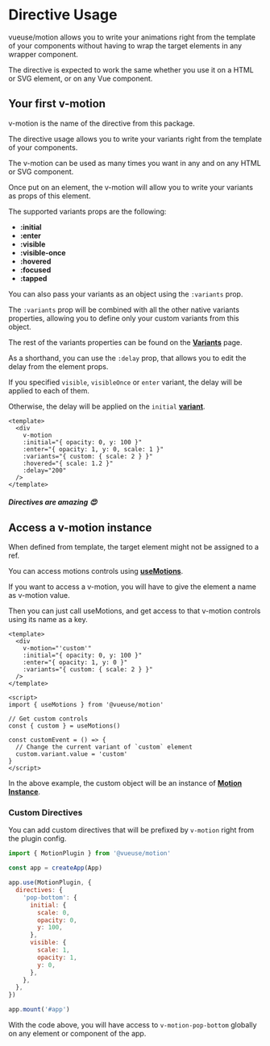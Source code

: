 # Directive Usage

vueuse/motion allows you to write your animations right from the template of your components without having to wrap the target elements in any wrapper component.

The directive is expected to work the same whether you use it on a HTML or SVG element, or on any Vue component.

## Your first v-motion

v-motion is the name of the directive from this package.

The directive usage allows you to write your variants right from the template of your components.

The v-motion can be used as many times you want in any and on any HTML or SVG component.

Once put on an element, the v-motion will allow you to write your variants as props of this element.

The supported variants props are the following:

- **:initial**
- **:enter**
- **:visible**
- **:visible-once**
- **:hovered**
- **:focused**
- **:tapped**

You can also pass your variants as an object using the `:variants` prop.

The `:variants` prop will be combined with all the other native variants properties, allowing you to define only your custom variants from this object.

The rest of the variants properties can be found on the [**Variants**](/variants) page.

As a shorthand, you can use the `:delay` prop, that allows you to edit the delay from the element props.

If you specified `visible`, `visibleOnce` or `enter` variant, the delay will be applied to each of them.

Otherwise, the delay will be applied on the `initial` [**variant**](/variants).

```vue
<template>
  <div
    v-motion
    :initial="{ opacity: 0, y: 100 }"
    :enter="{ opacity: 1, y: 0, scale: 1 }"
    :variants="{ custom: { scale: 2 } }"
    :hovered="{ scale: 1.2 }"
    :delay="200"
  />
</template>
```

##### _Directives are amazing_ 😍

## Access a v-motion instance

When defined from template, the target element might not be assigned to a ref.

You can access motions controls using [**useMotions**](/api/use-motions).

If you want to access a v-motion, you will have to give the element a name as v-motion value.

Then you can just call useMotions, and get access to that v-motion controls using its name as a key.

```vue
<template>
  <div
    v-motion="'custom'"
    :initial="{ opacity: 0, y: 100 }"
    :enter="{ opacity: 1, y: 0 }"
    :variants="{ custom: { scale: 2 } }"
  />
</template>

<script>
import { useMotions } from '@vueuse/motion'

// Get custom controls
const { custom } = useMotions()

const customEvent = () => {
  // Change the current variant of `custom` element
  custom.variant.value = 'custom'
}
</script>
```

In the above example, the custom object will be an instance of [**Motion Instance**](/motion-instance).

### Custom Directives

You can add custom directives that will be prefixed by `v-motion` right from the plugin config.

```javascript
import { MotionPlugin } from '@vueuse/motion'

const app = createApp(App)

app.use(MotionPlugin, {
  directives: {
    'pop-bottom': {
      initial: {
        scale: 0,
        opacity: 0,
        y: 100,
      },
      visible: {
        scale: 1,
        opacity: 1,
        y: 0,
      },
    },
  },
})

app.mount('#app')
```

With the code above, you will have access to `v-motion-pop-bottom` globally on any element or component of the app.
